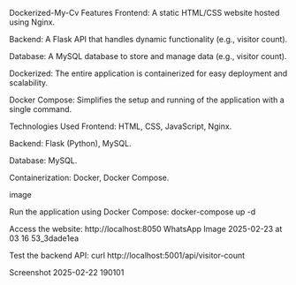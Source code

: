 Dockerized-My-Cv
Features
Frontend: A static HTML/CSS website hosted using Nginx.

Backend: A Flask API that handles dynamic functionality (e.g., visitor count).

Database: A MySQL database to store and manage data (e.g., visitor count).

Dockerized: The entire application is containerized for easy deployment and scalability.

Docker Compose: Simplifies the setup and running of the application with a single command.

Technologies Used
Frontend: HTML, CSS, JavaScript, Nginx.

Backend: Flask (Python), MySQL.

Database: MySQL.

Containerization: Docker, Docker Compose.

image

Run the application using Docker Compose:
docker-compose up -d

Access the website:
http://localhost:8050 WhatsApp Image 2025-02-23 at 03 16 53_3dade1ea

Test the backend API:
curl http://localhost:5001/api/visitor-count

Screenshot 2025-02-22 190101
